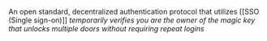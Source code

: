 An open standard, decentralized authentication protocol that utilizes [[SSO (Single sign-on)]]
*temporarily verifies you are the owner of the magic key that unlocks multiple doors without requiring repeat logins*